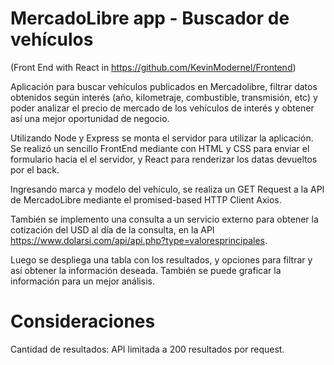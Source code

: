 # MercadoLibre app - Buscador de vehículos

(Front End with React in https://github.com/KevinModernel/Frontend)

Aplicación para buscar vehículos publicados en Mercadolibre, filtrar datos obtenidos según interés (año, kilometraje, combustible, transmisión, etc) y poder analizar el precio de mercado de los vehículos de interés y obtener así una mejor oportunidad de negocio.

Utilizando Node y Express se monta el servidor para utilizar la aplicación. Se realizó un sencillo FrontEnd mediante con HTML y CSS para enviar el formulario hacia el el servidor, y React para renderizar los datas devueltos por el back. 

Ingresando marca y modelo del vehículo, se realiza un GET Request a la API de MercadoLibre mediante el promised-based HTTP Client Axios.

También se implemento una consulta a un servicio externo para obtener la cotización del USD al día de la consulta, en la API https://www.dolarsi.com/api/api.php?type=valoresprincipales.

Luego se despliega una tabla con los resultados, y opciones para filtrar y así obtener la información deseada. También se puede graficar la información para un mejor análisis.

# Consideraciones

Cantidad de resultados: API limitada a 200 resultados por request.

